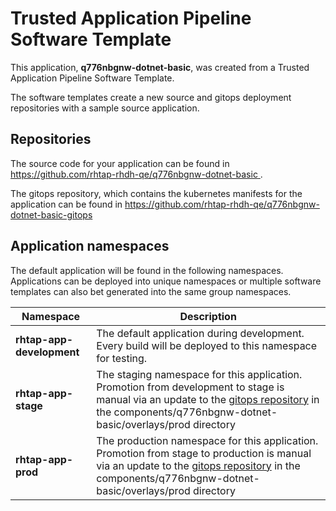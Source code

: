 # Trusted Application Pipeline Software Template

This application, **q776nbgnw-dotnet-basic**, was created from a Trusted Application Pipeline Software Template.

The software templates create a new source and gitops deployment repositories with a sample source application. 

## Repositories

The source code for your application can be found in [https://github.com/rhtap-rhdh-qe/q776nbgnw-dotnet-basic ](https://github.com/rhtap-rhdh-qe/q776nbgnw-dotnet-basic ).
 
The gitops repository, which contains the kubernetes manifests for the application can be found in 
[https://github.com/rhtap-rhdh-qe/q776nbgnw-dotnet-basic-gitops ](https://github.com/rhtap-rhdh-qe/q776nbgnw-dotnet-basic-gitops ) 

## Application namespaces 

The default application will be found in the following namespaces. Applications can be deployed into unique namespaces or multiple software templates can also bet generated into the same group namespaces.  

|  Namespace   |  Description   |  
| -------- | -------- |   
| **rhtap-app-development** | The default application during development. Every build will be deployed to this namespace for testing. | 
| **rhtap-app-stage** | The staging namespace for this application. Promotion from development to stage is manual via an update to the [gitops repository](https://github.com/rhtap-rhdh-qe/q776nbgnw-dotnet-basic-gitops ) in the components/q776nbgnw-dotnet-basic/overlays/prod directory |  
| **rhtap-app-prod** | The production namespace for this application. Promotion from stage to production is manual via an update to the [gitops repository](https://github.com/rhtap-rhdh-qe/q776nbgnw-dotnet-basic-gitops ) in the components/q776nbgnw-dotnet-basic/overlays/prod directory | 